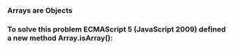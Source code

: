 ### Arrays are Objects
### To solve this problem ECMAScript 5 (JavaScript 2009) defined a new method Array.isArray():